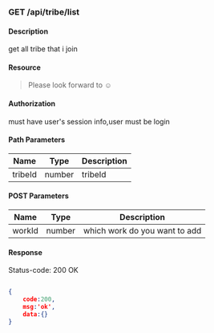 ### GET /api/tribe/list

#### Description
get all tribe that i join
#### Resource
 > Please look forward to ☺

#### Authorization
must have user's session info,user must be login

#### Path Parameters
|Name|Type|Description| 
|----|---|---|
| tribeId |number| tribeId| 

#### POST Parameters
|Name|Type|Description| 
|----|---|---|
| workId |number| which work do you want to add|


#### Response
Status-code: 200 OK

```json

{   
    code:200,
    msg:'ok',
    data:{}
}
```
 